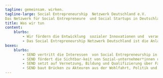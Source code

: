 ```yaml
---
tagline: gemeinsam. wirken.
tagline-large: Social Entrepreneurship  Netzwerk Deutschland e.V.
Das Netzwerk für Social Entrepreneure  und Social Startups in Deutschland.
title: Was wir tun
content:
    blurbs:
        - Wir fördern die Entwicklung  sozialer Innovationen und  verankern unsere Ziele  in Politik und Gesellschaft!
        - Das Social Entrepreneurship Netzwerk Deutschland ist die Anlaufstelle für das Thema Social Entrepreneurship in Deutschland. Wir vernetzen den Sektor und geben ihm eine Stimme!
boxes: 
    blurbs:
        - SEND vertritt die Interessen  von Social Entrepreneurship in Deutschland, um die Rahmenbedingungen für Sozialunternehmer*innen zu verbessern.
        - SEND fördert die Sichtbar-keit von Sozial-unternehmer*innen und ihren Lösungen in der Öffentlichkeit.
        - SEND setzt auf Vernetzung, Bildung und Qualifizierung über Fachgruppen, Workshops und Events.
        - SEND baut Brücken zu Akteuren aus der Wohlfahrt, Politik und Wirtschaft.
---
```

